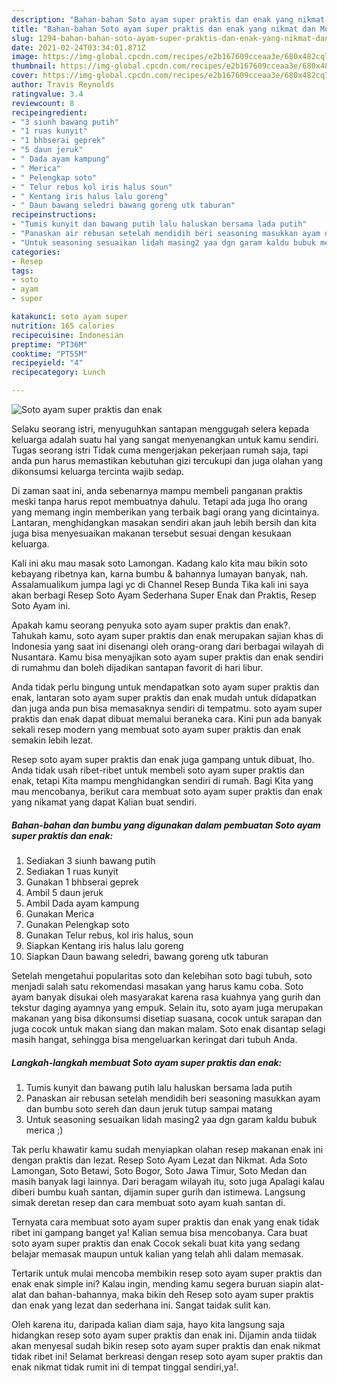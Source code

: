 ```yaml
---
description: "Bahan-bahan Soto ayam super praktis dan enak yang nikmat dan Mudah Dibuat"
title: "Bahan-bahan Soto ayam super praktis dan enak yang nikmat dan Mudah Dibuat"
slug: 1294-bahan-bahan-soto-ayam-super-praktis-dan-enak-yang-nikmat-dan-mudah-dibuat
date: 2021-02-24T03:34:01.871Z
image: https://img-global.cpcdn.com/recipes/e2b167609cceaa3e/680x482cq70/soto-ayam-super-praktis-dan-enak-foto-resep-utama.jpg
thumbnail: https://img-global.cpcdn.com/recipes/e2b167609cceaa3e/680x482cq70/soto-ayam-super-praktis-dan-enak-foto-resep-utama.jpg
cover: https://img-global.cpcdn.com/recipes/e2b167609cceaa3e/680x482cq70/soto-ayam-super-praktis-dan-enak-foto-resep-utama.jpg
author: Travis Reynolds
ratingvalue: 3.4
reviewcount: 8
recipeingredient:
- "3 siunh bawang putih"
- "1 ruas kunyit"
- "1 bhbserai geprek"
- "5 daun jeruk"
- " Dada ayam kampung"
- " Merica"
- " Pelengkap soto"
- " Telur rebus kol iris halus soun"
- " Kentang iris halus lalu goreng"
- " Daun bawang seledri bawang goreng utk taburan"
recipeinstructions:
- "Tumis kunyit dan bawang putih lalu haluskan bersama lada putih"
- "Panaskan air rebusan setelah mendidih beri seasoning masukkan ayam dan bumbu soto sereh dan daun jeruk tutup sampai matang"
- "Untuk seasoning sesuaikan lidah masing2 yaa dgn garam kaldu bubuk merica ;)"
categories:
- Resep
tags:
- soto
- ayam
- super

katakunci: soto ayam super 
nutrition: 165 calories
recipecuisine: Indonesian
preptime: "PT36M"
cooktime: "PT55M"
recipeyield: "4"
recipecategory: Lunch

---
```



![Soto ayam super praktis dan enak](https://img-global.cpcdn.com/recipes/e2b167609cceaa3e/680x482cq70/soto-ayam-super-praktis-dan-enak-foto-resep-utama.jpg)

Selaku seorang istri, menyuguhkan santapan menggugah selera kepada keluarga adalah suatu hal yang sangat menyenangkan untuk kamu sendiri. Tugas seorang istri Tidak cuma mengerjakan pekerjaan rumah saja, tapi anda pun harus memastikan kebutuhan gizi tercukupi dan juga olahan yang dikonsumsi keluarga tercinta wajib sedap.

Di zaman  saat ini, anda sebenarnya mampu membeli panganan praktis meski tanpa harus repot membuatnya dahulu. Tetapi ada juga lho orang yang memang ingin memberikan yang terbaik bagi orang yang dicintainya. Lantaran, menghidangkan masakan sendiri akan jauh lebih bersih dan kita juga bisa menyesuaikan makanan tersebut sesuai dengan kesukaan keluarga. 

Kali ini aku mau masak soto Lamongan. Kadang kalo kita mau bikin soto kebayang ribetnya kan, karna bumbu &amp; bahannya lumayan banyak, nah. Assalamualikum jumpa lagi yc di Channel Resep Bunda Tika kali ini saya akan berbagi Resep Soto Ayam Sederhana Super Enak dan Praktis, Resep Soto Ayam ini.

Apakah kamu seorang penyuka soto ayam super praktis dan enak?. Tahukah kamu, soto ayam super praktis dan enak merupakan sajian khas di Indonesia yang saat ini disenangi oleh orang-orang dari berbagai wilayah di Nusantara. Kamu bisa menyajikan soto ayam super praktis dan enak sendiri di rumahmu dan boleh dijadikan santapan favorit di hari libur.

Anda tidak perlu bingung untuk mendapatkan soto ayam super praktis dan enak, lantaran soto ayam super praktis dan enak mudah untuk didapatkan dan juga anda pun bisa memasaknya sendiri di tempatmu. soto ayam super praktis dan enak dapat dibuat memalui beraneka cara. Kini pun ada banyak sekali resep modern yang membuat soto ayam super praktis dan enak semakin lebih lezat.

Resep soto ayam super praktis dan enak juga gampang untuk dibuat, lho. Anda tidak usah ribet-ribet untuk membeli soto ayam super praktis dan enak, tetapi Kita mampu menghidangkan sendiri di rumah. Bagi Kita yang mau mencobanya, berikut cara membuat soto ayam super praktis dan enak yang nikamat yang dapat Kalian buat sendiri.

<!--inarticleads1-->

##### Bahan-bahan dan bumbu yang digunakan dalam pembuatan Soto ayam super praktis dan enak:

1. Sediakan 3 siunh bawang putih
1. Sediakan 1 ruas kunyit
1. Gunakan 1 bhbserai geprek
1. Ambil 5 daun jeruk
1. Ambil  Dada ayam kampung
1. Gunakan  Merica
1. Gunakan  Pelengkap soto
1. Gunakan  Telur rebus, kol iris halus, soun
1. Siapkan  Kentang iris halus lalu goreng
1. Siapkan  Daun bawang seledri, bawang goreng utk taburan


Setelah mengetahui popularitas soto dan kelebihan soto bagi tubuh, soto menjadi salah satu rekomendasi masakan yang harus kamu coba. Soto ayam banyak disukai oleh masyarakat karena rasa kuahnya yang gurih dan tekstur daging ayamnya yang empuk. Selain itu, soto ayam juga merupakan makanan yang bisa dikonsumsi disetiap suasana, cocok untuk sarapan dan juga cocok untuk makan siang dan makan malam. Soto enak disantap selagi masih hangat, sehingga bisa mengeluarkan keringat dari tubuh Anda. 

<!--inarticleads2-->

##### Langkah-langkah membuat Soto ayam super praktis dan enak:

1. Tumis kunyit dan bawang putih lalu haluskan bersama lada putih
1. Panaskan air rebusan setelah mendidih beri seasoning masukkan ayam dan bumbu soto sereh dan daun jeruk tutup sampai matang
1. Untuk seasoning sesuaikan lidah masing2 yaa dgn garam kaldu bubuk merica ;)


Tak perlu khawatir kamu sudah menyiapkan olahan resep makanan enak ini dengan praktis dan lezat. Resep Soto Ayam Lezat dan Nikmat. Ada Soto Lamongan, Soto Betawi, Soto Bogor, Soto Jawa Timur, Soto Medan dan masih banyak lagi lainnya. Dari beragam wilayah itu, soto juga Apalagi kalau diberi bumbu kuah santan, dijamin super gurih dan istimewa. Langsung simak deretan resep dan cara membuat soto ayam kuah santan di. 

Ternyata cara membuat soto ayam super praktis dan enak yang enak tidak ribet ini gampang banget ya! Kalian semua bisa mencobanya. Cara buat soto ayam super praktis dan enak Cocok sekali buat kita yang sedang belajar memasak maupun untuk kalian yang telah ahli dalam memasak.

Tertarik untuk mulai mencoba membikin resep soto ayam super praktis dan enak enak simple ini? Kalau ingin, mending kamu segera buruan siapin alat-alat dan bahan-bahannya, maka bikin deh Resep soto ayam super praktis dan enak yang lezat dan sederhana ini. Sangat taidak sulit kan. 

Oleh karena itu, daripada kalian diam saja, hayo kita langsung saja hidangkan resep soto ayam super praktis dan enak ini. Dijamin anda tiidak akan menyesal sudah bikin resep soto ayam super praktis dan enak nikmat tidak ribet ini! Selamat berkreasi dengan resep soto ayam super praktis dan enak nikmat tidak rumit ini di tempat tinggal sendiri,ya!.

